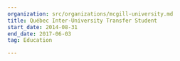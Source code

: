 ```yaml
---
organization: src/organizations/mcgill-university.md
title: Québec Inter-University Transfer Student
start_date: 2014-08-31
end_date: 2017-06-03
tag: Education

---
```

